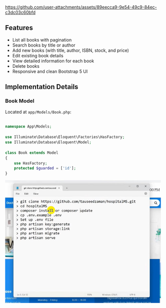 https://github.com/user-attachments/assets/89eecca9-9e54-49c9-84ec-c3dc03c60bfd

## Features

- List all books with pagination
- Search books by title or author
- Add new books (with title, author, ISBN, stock, and price)
- Edit existing book details
- View detailed information for each book
- Delete books
- Responsive and clean Bootstrap 5 UI

## Implementation Details

### Book Model
Located at `app/Models/Book.php`:
```php

namespace App\Models;

use Illuminate\Database\Eloquent\Factories\HasFactory;
use Illuminate\Database\Eloquent\Model;

class Book extends Model
{
    use HasFactory;
    protected $guarded = ['id'];
}

```

![image alt](https://github.com/Mohammad-Samiul-Alam/bookstore-app/blob/a01e69ad8f2c05e2a2b63cf3b81833214e9c6fcd/Screenshot_7.jpg)
